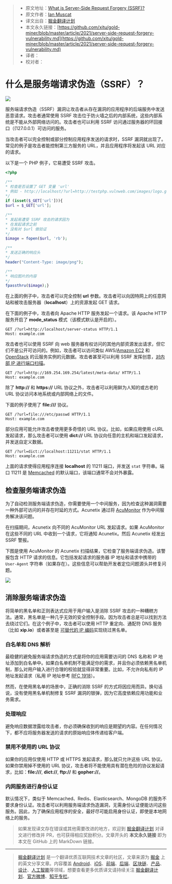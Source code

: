 > - 原文地址：[What is Server-Side Request Forgery (SSRF)?](https://www.acunetix.com/blog/articles/server-side-request-forgery-vulnerability/)
> - 原文作者：[Ian Muscat](https://www.acunetix.com/blog/author/ianmuscat/)
> - 译文出自：[掘金翻译计划](https://github.com/xitu/gold-miner)
> - 本文永久链接：[https://github.com/xitu/gold-miner/blob/master/article/2021/server-side-request-forgery-vulnerability.md](https://github.com/xitu/gold-miner/blob/master/article/2021/server-side-request-forgery-vulnerability.md)
> - 译者：
> - 校对者：

# 什么是服务端请求伪造（SSRF）？

![](https://www.acunetix.com/wp-content/uploads/2019/02/ssrf_banner-910x273.png)

服务端请求伪造（SSRF）漏洞让攻击者从存在漏洞的应用程序的后端服务中发送恶意请求。攻击者通常使用 SSRF 攻击位于防火墙之后的内部系统，这些内部系统是不能从外部网络访问的。攻击者也可以利用 SSRF 访问通过服务器的环回接口（(127.0.0.1）可访问的服务。

当攻击者可以完全控制或部分控制应用程序发送的请求时，SSRF 漏洞就出现了。常见的例子是攻击者能控制第三方服务的 URL，并且应用程序将发起该 URL 对应的请求。

以下是一个 PHP 例子，它易遭受 SSRF 攻击。

```php
<?php

/**
* 检查是否设置了 GET 变量 'url'
* 例如 - http://localhost/?url=http://testphp.vulnweb.com/images/logo.gif
*/
if (isset($_GET['url'])){
$url = $_GET['url'];

/**
* 发起易遭受 SSRF 攻击的请求因为
* 在发起请求之前
* 没有对 $url 做验证
*/
$image = fopen($url, 'rb');

/**
* 发送正确的响应头
*/
header("Content-Type: image/png");

/**
* 响应图片的内容
*/
fpassthru($image);}
```

在上面的例子中，攻击者可以完全控制 **url** 参数。攻击者可以向因特网上的任意网站和被攻击服务器（**localhost**）上的资源发起 GET 请求。

在下面的例子中，攻击者向 Apache HTTP 服务发起一个请求。该 Apache HTTP 服务开启了 **mode_status** 模式（该模式默认是开启的）。

```http request
GET /?url=http://localhost/server-status HTTP/1.1
Host: example.com
```

攻击者也可以使用 SSRF 向 web 服务器有权访问的其他内部资源发出请求，但它们不是公开可访问的。例如，攻击者可以访问类似 AWS/[Amazon EC2](http://docs.aws.amazon.com/AWSEC2/latest/UserGuide/ec2-instance-metadata.html) 和 [OpenStack](https://docs.openstack.org/admin-guide/compute-networking-nova.html) 的云服务实例的元数据。攻击者甚至可以利用 SSRF 发挥创意，[对内部 IP 进行端口扫描](https://www.acunetix.com/blog/articles/ssrf-vulnerability-used-to-scan-the-web-servers-network/)。

```http request
GET /?url=http://169.254.169.254/latest/meta-data/ HTTP/1.1
Host: example.com
```

除了 **http://** 和 **https://** URL 协议之外，攻击者可以利用鲜为人知的或古老的 URL 协议访问本地系统或内部网络上的文件。

下面的例子使用了 **file:///** 协议。

```http request
GET /?url=file:///etc/passwd HTTP/1.1
Host: example.com
```

部分应用可能允许攻击者使用更多奇怪的 URL 协议。比如，如果应用使用 cURL 发起请求，那么攻击者可以使用 **dict://** URL 协议向任意的主机和端口发起请求，并发送自定义数据。

```http request
GET /?url=dict://localhost:11211/stat HTTP/1.1
Host: example.com
```

上面的请求使得应用程序连接 **localhost** 的 11211 端口，并发送 `stat` 字符串。端口 11211 是 [Memcached](https://memcached.org/) 的默认端口，该端口通常不会对外暴露。

## 检查服务端请求伪造

为了自动检测服务端请求伪造，你需要使用一个中间服务，因为检查这种漏洞需要一种外部可访问的并存在时延的方式。Acunetix 通过将 [AcuMonitor](https://www.acunetix.com/vulnerability-scanner/acumonitor-technology/) 作为中间服务解决该问题。

在扫描期间，Acunetix 向不同的 AcuMonitor URL 发起请求。如果 AcuMonitor 在这些不同的 URL 中收到一个请求，它将通知 Acunetix。然后 Acunetix 经发出 SSRF 警报。

下图是使用 AcuMonitor 的 Acunetix 扫描结果，它检查了服务端请求伪造。该警报包含 HTTP 请求的信息。它包括发起请求的服务器 IP 地址和请求中携带的 `User-Agent` 字符串（如果存在）。这些信息可以帮助开发者定位问题源头并修复问题。

![](https://www.acunetix.com/wp-content/uploads/2019/02/ssrf_screenshot-910x673.png)

## 消除服务端请求伪造

将简单的黑名单和正则表达式应用于用户输入是消除 SSRF 攻击的一种糟糕方法。通常，黑名单是一种几乎无效的安全控制手段。因为攻击者总是可以找到方法去绕过它们。在这个例子中，攻击者可以使用 HTTP 重定向、通配符 DNS 服务（比如 **xip.io**）或者甚至是 [可替代的 IP 编码](http://www.pc-help.org/obscure.htm)实现绕过黑名单。

### 白名单和 DNS 解析

最稳健的避免服务端请求伪造的方式是将你的应用需要访问的 DNS 名称和 IP 地址添加到白名单中。如果白名单机制不能满足你的需求，并且你必须依赖黑名单机制，那么对用户输入进行合理的校验就显得非常重要。比如，不允许向私有的 IP 地址发起请求（私用 IP 地址参考 [RFC 1918](https://tools.ietf.org/html/rfc1918)）。

然而，在使用黑名单的场景中，正确的消除 SSRF 的方式将因应用而异。换句话说，没有使用黑名单机制修复 SSRF 漏洞的银弹，因为它高度依赖应用功能和业务需求。

### 处理响应

避免响应数据泄露给攻击者，你必须确保收到的响应是期望的内容。在任何情况下，都不应将服务器发送的请求的原始响应体传递给客户端。

### 禁用不使用的 URL 协议

如果你的应用仅使用 HTTP 或 HTTPS 发起请求，那么就只允许这些 URL 协议。如果你禁用掉不使用的 URL 协议，攻击者将不能使用具有潜在危险的协议发起请求，比如：**file:///**, **dict://**, **ftp://** 和 **gopher://**。

### 内网服务进行身份认证

默认情况下，类似于 Memcached、Redis、Elasticsearch、MongoDB 的服务不要求身份认证。攻击者可以利用服务端请求伪造漏洞，无需身份认证便能访问这些服务。因此，为了确保应用程序的安全，最好尽可能启用身份认证，即使是本地网络上的服务。

> 如果发现译文存在错误或其他需要改进的地方，欢迎到 [掘金翻译计划](https://github.com/xitu/gold-miner) 对译文进行修改并 PR，也可获得相应奖励积分。文章开头的 **本文永久链接** 即为本文在 GitHub 上的 MarkDown 链接。

---

> [掘金翻译计划](https://github.com/xitu/gold-miner) 是一个翻译优质互联网技术文章的社区，文章来源为 [掘金](https://juejin.im) 上的英文分享文章。内容覆盖 [Android](https://github.com/xitu/gold-miner#android)、[iOS](https://github.com/xitu/gold-miner#ios)、[前端](https://github.com/xitu/gold-miner#前端)、[后端](https://github.com/xitu/gold-miner#后端)、[区块链](https://github.com/xitu/gold-miner#区块链)、[产品](https://github.com/xitu/gold-miner#产品)、[设计](https://github.com/xitu/gold-miner#设计)、[人工智能](https://github.com/xitu/gold-miner#人工智能)等领域，想要查看更多优质译文请持续关注 [掘金翻译计划](https://github.com/xitu/gold-miner)、[官方微博](http://weibo.com/juejinfanyi)、[知乎专栏](https://zhuanlan.zhihu.com/juejinfanyi)。
